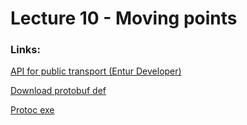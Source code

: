 # Lecture 10 - Moving points

### Links:

[API for public transport (Entur Developer)](https://developer.entur.org/)

[Download protobuf def](https://github.com/google/transit/blob/master/gtfs-realtime/proto/gtfs-realtime.proto)

[Protoc exe](https://github.com/protocolbuffers/protobuf/releases)
